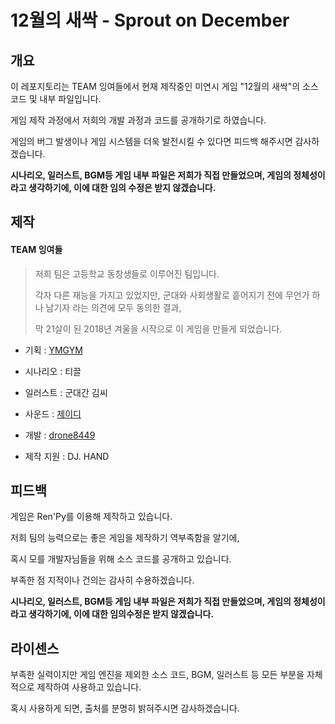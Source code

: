 # 12월의 새싹 - Sprout on December

 ## 개요

이 레포지토리는 TEAM 잉여들에서 현재 제작중인 미연시 게임 "12월의 새싹"의 소스 코드 및 내부 파일입니다.



게임 제작 과정에서 저희의 개발 과정과 코드를 공개하기로 하였습니다.

게임의 버그 발생이나 게임 시스템을 더욱 발전시킬 수 있다면 피드백 해주시면 감사하겠습니다.

**시나리오, 일러스트, BGM등 게임 내부 파일은 저희가 직접 만들었으며, 게임의 정체성이라고 생각하기에, 이에 대한 임의 수정은 받지 않겠습니다.**



## 제작

#### TEAM 잉여들

> 저희 팀은 고등학교 동창생들로 이루어진 팀입니다.
>
> 각자 다른 재능을 가지고 있었지만, 군대와 사회생활로 흩어지기 전에 무언가 하나 남기자 라는 의견에 모두 동의한 결과,
>
> 막 21살이 된 2018년 겨울을 시작으로 이 게임을 만들게 되었습니다.



- 기획 : <a href="https://github.com/YMGYM">YMGYM</a>

- 시나리오 : 티끌

- 일러스트 : 군대간 김씨

- 사운드 :  <a href="https://www.youtube.com/channel/UC18sIPUPdmeBv75AkJEFzWQ">제이디</a>

- 개발 : <a href="https://github.com/drone8449">drone8449</a>

- 제작 지원 : DJ. HAND



## 피드백

게임은 Ren'Py를 이용해 제작하고 있습니다.

저희 팀의 능력으로는 좋은 게임을 제작하기 역부족함을 알기에,

혹시 모를 개발자님들을 위해 소스 코드를 공개하고 있습니다.

부족한 점 지적이나 건의는 감사히 수용하겠습니다.

**시나리오, 일러스트, BGM등 게임 내부 파일은 저희가 직접 만들었으며, 게임의 정체성이라고 생각하기에, 이에 대한 임의수정은 받지 않겠습니다.**



## 라이센스

부족한 실력이지만 게임 엔진을 제외한 소스 코드, BGM, 일러스트 등 모든 부분을 자체적으로 제작하여 사용하고 있습니다.

혹시 사용하게 되면, 출처를 분명히 밝혀주시면 감사하겠습니다.

